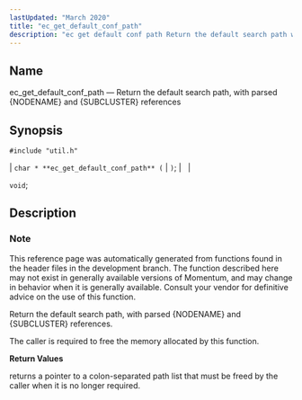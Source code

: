 ```yaml
---
lastUpdated: "March 2020"
title: "ec_get_default_conf_path"
description: "ec get default conf path Return the default search path with parsed NODENAME and SUBCLUSTER references char ec get default conf path void This reference page was automatically generated from functions found in the header files in the development branch The function described here may not exist in generally available..."
---
```


<a name="apis.ec_get_default_conf_path"></a> 
## Name

ec_get_default_conf_path — Return the default search path, with parsed {NODENAME} and {SUBCLUSTER} references

## Synopsis

`#include "util.h"`

| `char * **ec_get_default_conf_path** (` | `)`; |   |

`void`;<a name="idp48927024"></a> 
## Description

### Note

This reference page was automatically generated from functions found in the header files in the development branch. The function described here may not exist in generally available versions of Momentum, and may change in behavior when it is generally available. Consult your vendor for definitive advice on the use of this function.

Return the default search path, with parsed {NODENAME} and {SUBCLUSTER} references.

The caller is required to free the memory allocated by this function.

**<a name="idp48930448"></a> Return Values**

returns a pointer to a colon-separated path list that must be freed by the caller when it is no longer required.